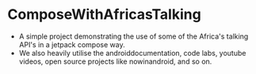 # ComposeWithAfricasTalking
- A simple project demonstrating the use of some of the Africa's talking API's in a 
jetpack compose way. 
- We also heavily utilise the androiddocumentation, code labs, youtube videos, open source projects like nowinandroid, and so on. 
